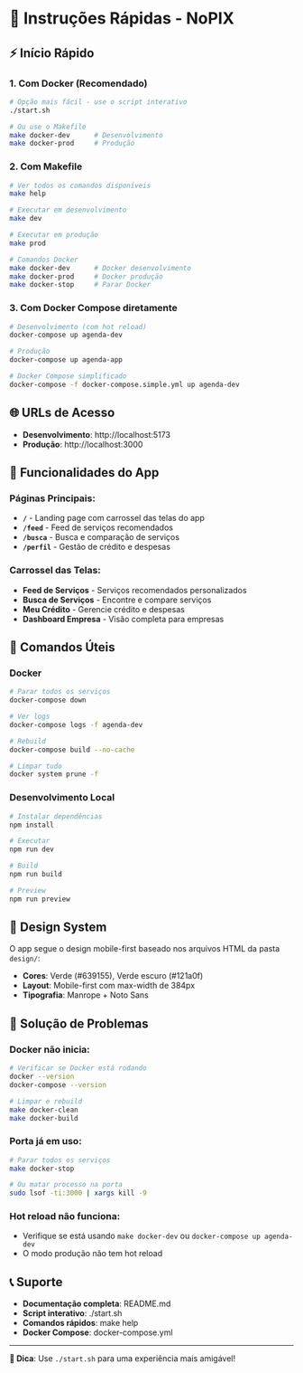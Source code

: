 # 🚀 Instruções Rápidas - NoPIX

## ⚡ Início Rápido

### 1. Com Docker (Recomendado)
```bash
# Opção mais fácil - use o script interativo
./start.sh

# Ou use o Makefile
make docker-dev      # Desenvolvimento
make docker-prod     # Produção
```

### 2. Com Makefile
```bash
# Ver todos os comandos disponíveis
make help

# Executar em desenvolvimento
make dev

# Executar em produção
make prod

# Comandos Docker
make docker-dev      # Docker desenvolvimento
make docker-prod     # Docker produção
make docker-stop     # Parar Docker
```

### 3. Com Docker Compose diretamente
```bash
# Desenvolvimento (com hot reload)
docker-compose up agenda-dev

# Produção
docker-compose up agenda-app

# Docker Compose simplificado
docker-compose -f docker-compose.simple.yml up agenda-dev
```

## 🌐 URLs de Acesso

- **Desenvolvimento**: http://localhost:5173
- **Produção**: http://localhost:3000

## 📱 Funcionalidades do App

### Páginas Principais:
- **`/`** - Landing page com carrossel das telas do app
- **`/feed`** - Feed de serviços recomendados
- **`/busca`** - Busca e comparação de serviços
- **`/perfil`** - Gestão de crédito e despesas

### Carrossel das Telas:
- **Feed de Serviços** - Serviços recomendados personalizados
- **Busca de Serviços** - Encontre e compare serviços
- **Meu Crédito** - Gerencie crédito e despesas
- **Dashboard Empresa** - Visão completa para empresas

## 🔧 Comandos Úteis

### Docker
```bash
# Parar todos os serviços
docker-compose down

# Ver logs
docker-compose logs -f agenda-dev

# Rebuild
docker-compose build --no-cache

# Limpar tudo
docker system prune -f
```

### Desenvolvimento Local
```bash
# Instalar dependências
npm install

# Executar
npm run dev

# Build
npm run build

# Preview
npm run preview
```

## 🎨 Design System

O app segue o design mobile-first baseado nos arquivos HTML da pasta `design/`:
- **Cores**: Verde (#639155), Verde escuro (#121a0f)
- **Layout**: Mobile-first com max-width de 384px
- **Tipografia**: Manrope + Noto Sans

## 🚨 Solução de Problemas

### Docker não inicia:
```bash
# Verificar se Docker está rodando
docker --version
docker-compose --version

# Limpar e rebuild
make docker-clean
make docker-build
```

### Porta já em uso:
```bash
# Parar todos os serviços
make docker-stop

# Ou matar processo na porta
sudo lsof -ti:3000 | xargs kill -9
```

### Hot reload não funciona:
- Verifique se está usando `make docker-dev` ou `docker-compose up agenda-dev`
- O modo produção não tem hot reload

## 📞 Suporte

- **Documentação completa**: README.md
- **Script interativo**: ./start.sh
- **Comandos rápidos**: make help
- **Docker Compose**: docker-compose.yml

---

**🎯 Dica**: Use `./start.sh` para uma experiência mais amigável!
